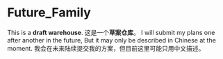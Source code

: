 # Future_Family
This is a **draft warehouse**.
这是一个**草案仓库**。
I will submit my plans one after another in the future, But it may only be described in Chinese at the moment.
我会在未来陆续提交我的方案，但目前这里可能只用中文描述。
